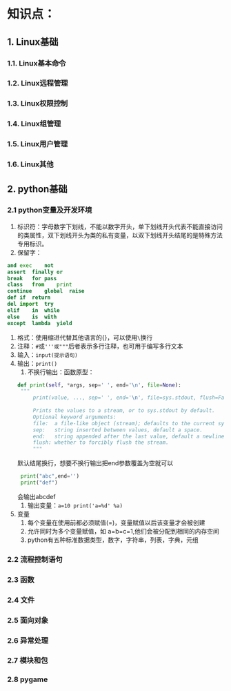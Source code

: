 # 知识点：
## 1. Linux基础

### 1.1. Linux基本命令

### 1.2. Linux远程管理

### 1.3. Linux权限控制

### 1.4. Linux组管理

### 1.5. Linux用户管理

### 1.6. Linux其他


## 2. python基础

### 2.1 python变量及开发环境
1. 标识符：字母数字下划线，不能以数字开头，单下划线开头代表不能直接访问的类属性，双下划线开头为类的私有变量，以双下划线开头结尾的是特殊方法专用标识。
2. 保留字：

```python
and	exec	not
assert	finally	or
break	for	pass
class	from	print
continue	global	raise
def	if	return
del	import	try
elif	in	while
else	is	with
except	lambda	yield

```
1. 格式：使用缩进代替其他语言的{}，可以使用`\`换行
2. 注释：`#`或`'''或"""`后者表示多行注释，也可用于编写多行文本
3. 输入：`input(提示语句)`
4. 输出：`print()`
   1. 不换行输出：函数原型：
   ```python
   def print(self, *args, sep=' ', end='\n', file=None):
    """
        print(value, ..., sep=' ', end='\n', file=sys.stdout, flush=False)
        
        Prints the values to a stream, or to sys.stdout by default.
        Optional keyword arguments:
        file:  a file-like object (stream); defaults to the current sys.stdout.
        sep:   string inserted between values, default a space.
        end:   string appended after the last value, default a newline.
        flush: whether to forcibly flush the stream.
        """
   ```
   默认结尾换行，想要不换行输出把end参数覆盖为空就可以
   ```python
    print("abc",end='')
    print("def")
   ```
   会输出abcdef
   1. 输出变量：`a=10
print('a=%d' %a)`
7. 变量
   1. 每个变量在使用前都必须赋值(=)，变量赋值以后该变量才会被创建
   2. 允许同时为多个变量赋值，如 a=b=c=1,他们会被分配到相同的内存空间
   3. python有五种标准数据类型，数字，字符串，列表，字典，元组




### 2.2 流程控制语句

### 2.3 函数

### 2.4 文件

### 2.5 面向对象

### 2.6 异常处理

### 2.7 模块和包

### 2.8 pygame
